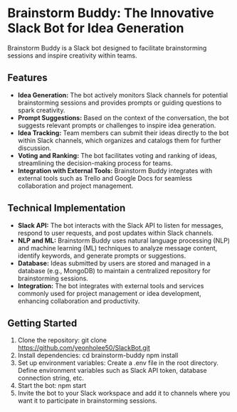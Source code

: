 # Brainstorm Buddy: The Innovative Slack Bot for Idea Generation

Brainstorm Buddy is a Slack bot designed to facilitate brainstorming sessions and inspire creativity within teams.

## Features

- **Idea Generation:** The bot actively monitors Slack channels for potential brainstorming sessions and provides prompts or guiding questions to spark creativity.
- **Prompt Suggestions:** Based on the context of the conversation, the bot suggests relevant prompts or challenges to inspire idea generation.
- **Idea Tracking:** Team members can submit their ideas directly to the bot within Slack channels, which organizes and catalogs them for further discussion.
- **Voting and Ranking:** The bot facilitates voting and ranking of ideas, streamlining the decision-making process for teams.
- **Integration with External Tools:** Brainstorm Buddy integrates with external tools such as Trello and Google Docs for seamless collaboration and project management.

## Technical Implementation

- **Slack API:** The bot interacts with the Slack API to listen for messages, respond to user requests, and post updates within Slack channels.
- **NLP and ML:** Brainstorm Buddy uses natural language processing (NLP) and machine learning (ML) techniques to analyze message content, identify keywords, and generate prompts or suggestions.
- **Database:** Ideas submitted by users are stored and managed in a database (e.g., MongoDB) to maintain a centralized repository for brainstorming sessions.
- **Integration:** The bot integrates with external tools and services commonly used for project management or idea development, enhancing collaboration and productivity.

## Getting Started

1. Clone the repository:
   git clone https://github.com/yeonholee50/SlackBot.git
2. Install dependencies:
    cd brainstorm-buddy
    npm install
3. Set up environment variables:
    Create a .env file in the root directory.
    Define environment variables such as Slack API token, database connection string, etc.
4. Start the bot:
    npm start
5. Invite the bot to your Slack workspace and add it to channels where you want it to participate in brainstorming sessions.
